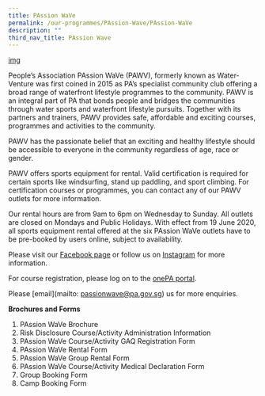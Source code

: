 ```yaml
---
title: PAssion WaVe
permalink: /our-programmes/PAssion-Wave/PAssion-WaVe
description: ""
third_nav_title: PAssion Wave
---
```


[img]()

People’s Association PAssion WaVe (PAWV), formerly known as Water-Venture was first coined in 2015 as PA’s specialist community club offering a broad range of waterfront lifestyle programmes to the community. PAWV is an integral part of PA that bonds people and bridges the communities through water sports and waterfront lifestyle pursuits. Together with its partners and trainers, PAWV provides safe, affordable and exciting courses, programmes and activities to the community.

PAWV has the passionate belief that an exciting and healthy lifestyle should be accessible to everyone in the community regardless of age, race or gender.

PAWV offers sports equipment for rental. Valid certification is required for certain sports like windsurfing, stand up paddling, and sport climbing. For certification courses or programmes, you can contact any of our PAWV outlets for more information.

Our rental hours are from 9am to 6pm on Wednesday to Sunday. All outlets are closed on Mondays and Public Holidays. With effect from 19 June 2020, all sports equipment rental offered at the six PAssion WaVe outlets have to be pre-booked by users online, subject to availability. 

Please visit our [Facebook page](http://www.facebook.com/pa.passionwave) or follow us on [Instagram](https://www.instagram.com/pa.passionwave) for more information.

For course registration, please log on to the [onePA portal](https://www.onepa.gov.sg/).

Please [email](mailto: passionwave@pa.gov.sg) us for more enquiries. 

**Brochures and Forms**

1. PAssion WaVe Brochure
2. Risk Disclosure Course/Activity Administration Information
3. PAssion WaVe Course/Activity GAQ Registration Form
4. PAssion WaVe Rental Form
5. PAssion WaVe Group Rental Form
6. PAssion WaVe Course/Activity Medical Declaration Form
7. Group Booking Form
8. Camp Booking Form